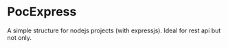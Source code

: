 PocExpress
==========

A simple structure for nodejs projects (with expressjs). Ideal for rest api but not only.
